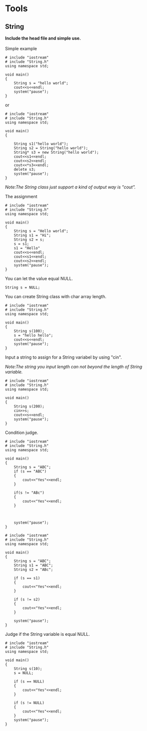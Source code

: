 Tools
======
## String

**Include the head file and simple use.**<br><br>
Simple example
```
# include "iostream"
# include "String.h"
using namespace std;

void main()
{
	String s = "hello world";
	cout<<s<<endl;
	system("pause");
}
```
or

```
# include "iostream"
# include "String.h"
using namespace std;

void main()
{

	String s1("hello world");
	String s2 = String("hello world");
	String* s3 = new String("hello world");
	cout<<s1<<endl;
	cout<<s2<<endl;
	cout<<*s3<<endl;
	delete s3;
	system("pause");
}
```
*Note:The String class just support a kind of output way is "cout".*

The assignment

```
# include "iostream"
# include "String.h"
using namespace std;

void main()
{
	String s = "Hello world";
	String s1 = "Hi";
	String s2 = s;
	s = s1;
	s1 = "Hello"
	cout<<s<<endl;
	cout<<s1<<endl;
	cout<<s2<<endl;
	system("pause");
}
```
You can let the value equal NULL.

`
String s = NULL;
`

You can create String class with char array length.

```
# include "iostream"
# include "String.h"
using namespace std;

void main()
{
	String s(100);
	s = "hello hello";
	cout<<s<<endl;
	system("pause");
}
```

Input a string to assign for a String variabel by using "cin".

*Note:The string  you input length can not beyond the length of String variable.*

```
# include "iostream"
# include "String.h"
using namespace std;

void main()
{
	String s(200);
	cin>>s;
	cout<<s<<endl;
	system("pause");
}
```

Condition judge.

```
# include "iostream"
# include "String.h"
using namespace std;

void main()
{
	String s = "ABC";
	if (s == "ABC")
	{
		cout<<"Yes"<<endl;
	}
	
	if(s != "ABc")
	{
		cout<<"Yes"<<endl;
	}

	

	system("pause");
}
```

```
# include "iostream"
# include "String.h"
using namespace std;

void main()
{
	String s = "ABC";
	String s1 = "ABC";
	String s2 = "ABc";

	if (s == s1)
	{
		cout<<"Yes"<<endl;
	}

	if (s != s2)
	{
		cout<<"Yes"<<endl;
	}

	system("pause");
}
```

Judge if the String variable is equal NULL.

```
# include "iostream"
# include "String.h"
using namespace std;

void main()
{
	String s(10);
	s = NULL;

	if (s == NULL)
	{
		cout<<"Yes"<<endl;
	}

	if (s != NULL)
	{
		cout<<"Yes"<<endl;
	}
	system("pause");
}
```
